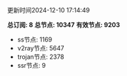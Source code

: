 更新时间2024-12-10 17:14:49

**总订阅: 8**
**总节点: 10347**
**有效节点: 9203**
- ss节点: 1169
- v2ray节点: 5647
- trojan节点: 2378
- ssr节点: 9
